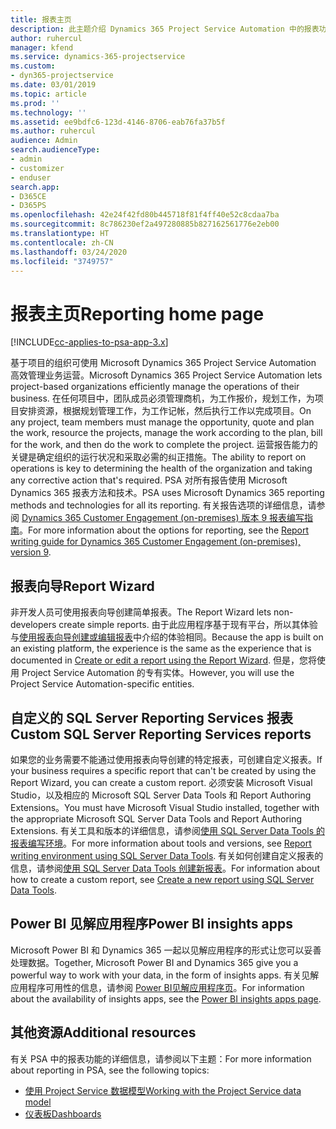 ```yaml
---
title: 报表主页
description: 此主题介绍 Dynamics 365 Project Service Automation 中的报表功能。
author: ruhercul
manager: kfend
ms.service: dynamics-365-projectservice
ms.custom:
- dyn365-projectservice
ms.date: 03/01/2019
ms.topic: article
ms.prod: ''
ms.technology: ''
ms.assetid: ee9bdfc6-123d-4146-8706-eab76fa37b5f
ms.author: ruhercul
audience: Admin
search.audienceType:
- admin
- customizer
- enduser
search.app:
- D365CE
- D365PS
ms.openlocfilehash: 42e24f42fd80b445718f81f4ff40e52c8cdaa7ba
ms.sourcegitcommit: 8c786230ef2a497280885b827162561776e2eb00
ms.translationtype: HT
ms.contentlocale: zh-CN
ms.lasthandoff: 03/24/2020
ms.locfileid: "3749757"
---
```

# <a name="reporting-home-page"></a><span data-ttu-id="97f14-103">报表主页</span><span class="sxs-lookup"><span data-stu-id="97f14-103">Reporting home page</span></span>

[!INCLUDE[cc-applies-to-psa-app-3.x](../includes/cc-applies-to-psa-app-3x.md)]

<span data-ttu-id="97f14-104">基于项目的组织可使用 Microsoft Dynamics 365 Project Service Automation 高效管理业务运营。</span><span class="sxs-lookup"><span data-stu-id="97f14-104">Microsoft Dynamics 365 Project Service Automation lets project-based organizations efficiently manage the operations of their business.</span></span> <span data-ttu-id="97f14-105">在任何项目中，团队成员必须管理商机，为工作报价，规划工作，为项目安排资源，根据规划管理工作，为工作记帐，然后执行工作以完成项目。</span><span class="sxs-lookup"><span data-stu-id="97f14-105">On any project, team members must manage the opportunity, quote and plan the work, resource the projects, manage the work according to the plan, bill for the work, and then do the work to complete the project.</span></span> <span data-ttu-id="97f14-106">运营报告能力的关键是确定组织的运行状况和采取必需的纠正措施。</span><span class="sxs-lookup"><span data-stu-id="97f14-106">The ability to report on operations is key to determining the health of the organization and taking any corrective action that's required.</span></span> <span data-ttu-id="97f14-107">PSA 对所有报告使用 Microsoft Dynamics 365 报表方法和技术。</span><span class="sxs-lookup"><span data-stu-id="97f14-107">PSA uses Microsoft Dynamics 365 reporting methods and technologies for all its reporting.</span></span> <span data-ttu-id="97f14-108">有关报告选项的详细信息，请参阅 [Dynamics 365 Customer Engagement (on-premises) 版本 9 报表编写指南](../analytics/reporting-analytics-with-dynamics-365.md)。</span><span class="sxs-lookup"><span data-stu-id="97f14-108">For more information about the options for reporting, see the [Report writing guide for Dynamics 365 Customer Engagement (on-premises), version 9](../analytics/reporting-analytics-with-dynamics-365.md).</span></span>

## <a name="report-wizard"></a><span data-ttu-id="97f14-109">报表向导</span><span class="sxs-lookup"><span data-stu-id="97f14-109">Report Wizard</span></span>

<span data-ttu-id="97f14-110">非开发人员可使用报表向导创建简单报表。</span><span class="sxs-lookup"><span data-stu-id="97f14-110">The Report Wizard lets non-developers create simple reports.</span></span> <span data-ttu-id="97f14-111">由于此应用程序基于现有平台，所以其体验与[使用报表向导创建或编辑报表](../basics/create-edit-copy-report-wizard.md)中介绍的体验相同。</span><span class="sxs-lookup"><span data-stu-id="97f14-111">Because the app is built on an existing platform, the experience is the same as the experience that is documented in [Create or edit a report using the Report Wizard](../basics/create-edit-copy-report-wizard.md).</span></span> <span data-ttu-id="97f14-112">但是，您将使用 Project Service Automation 的专有实体。</span><span class="sxs-lookup"><span data-stu-id="97f14-112">However, you will use the Project Service Automation-specific entities.</span></span>

## <a name="custom-sql-server-reporting-services-reports"></a><span data-ttu-id="97f14-113">自定义的 SQL Server Reporting Services 报表</span><span class="sxs-lookup"><span data-stu-id="97f14-113">Custom SQL Server Reporting Services reports</span></span>

<span data-ttu-id="97f14-114">如果您的业务需要不能通过使用报表向导创建的特定报表，可创建自定义报表。</span><span class="sxs-lookup"><span data-stu-id="97f14-114">If your business requires a specific report that can't be created by using the Report Wizard, you can create a custom report.</span></span> <span data-ttu-id="97f14-115">必须安装 Microsoft Visual Studio，以及相应的 Microsoft SQL Server Data Tools 和 Report Authoring Extensions。</span><span class="sxs-lookup"><span data-stu-id="97f14-115">You must have Microsoft Visual Studio installed, together with the appropriate Microsoft SQL Server Data Tools and Report Authoring Extensions.</span></span> <span data-ttu-id="97f14-116">有关工具和版本的详细信息，请参阅[使用 SQL Server Data Tools 的报表编写环境](../analytics/report-writing-environment-using-sql-server-data-tools.md)。</span><span class="sxs-lookup"><span data-stu-id="97f14-116">For more information about tools and versions, see [Report writing environment using SQL Server Data Tools](../analytics/report-writing-environment-using-sql-server-data-tools.md).</span></span> <span data-ttu-id="97f14-117">有关如何创建自定义报表的信息，请参阅[使用 SQL Server Data Tools 创建新报表](../analytics/create-a-new-report-using-sql-server-data-tools.md)。</span><span class="sxs-lookup"><span data-stu-id="97f14-117">For information about how to create a custom report, see [Create a new report using SQL Server Data Tools](../analytics/create-a-new-report-using-sql-server-data-tools.md).</span></span>

## <a name="power-bi-insights-apps"></a><span data-ttu-id="97f14-118">Power BI 见解应用程序</span><span class="sxs-lookup"><span data-stu-id="97f14-118">Power BI insights apps</span></span>

<span data-ttu-id="97f14-119">Microsoft Power BI 和 Dynamics 365 一起以见解应用程序的形式让您可以妥善处理数据。</span><span class="sxs-lookup"><span data-stu-id="97f14-119">Together, Microsoft Power BI and Dynamics 365 give you a powerful way to work with your data, in the form of insights apps.</span></span> <span data-ttu-id="97f14-120">有关见解应用程序可用性的信息，请参阅 [Power BI见解应用程序页](https://powerbi.microsoft.com/power-bi-insights-apps/)。</span><span class="sxs-lookup"><span data-stu-id="97f14-120">For information about the availability of insights apps, see the [Power BI insights apps page](https://powerbi.microsoft.com/power-bi-insights-apps/).</span></span>


## <a name="additional-resources"></a><span data-ttu-id="97f14-121">其他资源</span><span class="sxs-lookup"><span data-stu-id="97f14-121">Additional resources</span></span>
<span data-ttu-id="97f14-122">有关 PSA 中的报表功能的详细信息，请参阅以下主题：</span><span class="sxs-lookup"><span data-stu-id="97f14-122">For more information about reporting in PSA, see the following topics:</span></span>

- [<span data-ttu-id="97f14-123">使用 Project Service 数据模型</span><span class="sxs-lookup"><span data-stu-id="97f14-123">Working with the Project Service data model</span></span>](reports-working-project-service-data-model.md)
- [<span data-ttu-id="97f14-124">仪表板</span><span class="sxs-lookup"><span data-stu-id="97f14-124">Dashboards</span></span>](reports-dashboards.md)

